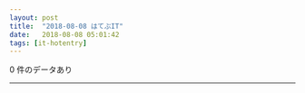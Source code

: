 ```yaml
---
layout: post
title:  "2018-08-08 はてぶIT"
date:   2018-08-08 05:01:42
tags: [it-hotentry]
---
```

0 件のデータあり

<hr>

